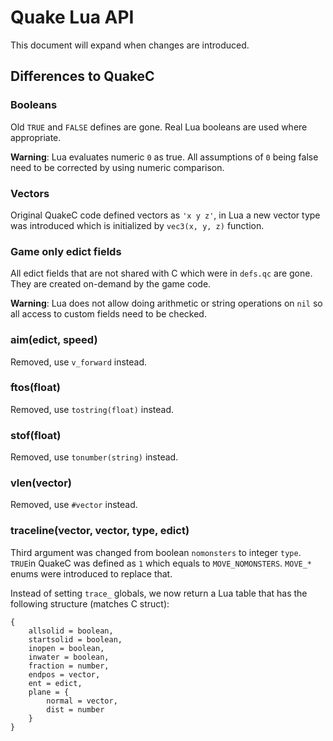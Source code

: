 Quake Lua API
=============
This document will expand when changes are introduced.

Differences to QuakeC
---------------------
### Booleans
Old `TRUE` and `FALSE` defines are gone. Real Lua booleans are used where appropriate.

**Warning**: Lua evaluates numeric `0` as true. All assumptions of `0` being false need to be corrected by using numeric comparison.

### Vectors

Original QuakeC code defined vectors as `'x y z'`, in Lua a new vector type was introduced which is initialized by `vec3(x, y, z)` function.

### Game only edict fields
All edict fields that are not shared with C which were in `defs.qc` are gone. They are created on-demand by the game code.

**Warning**: Lua does not allow doing arithmetic or string operations on `nil` so all access to custom fields need to be checked.

### aim(edict, speed)
Removed, use `v_forward` instead.

### ftos(float)
Removed, use `tostring(float)` instead.

### stof(float)
Removed, use `tonumber(string)` instead.

### vlen(vector)
Removed, use `#vector` instead.

### traceline(vector, vector, type, edict)
Third argument was changed from boolean `nomonsters` to integer `type`. `TRUE`in QuakeC was defined as `1` which equals to `MOVE_NOMONSTERS`. `MOVE_*` enums were introduced to replace that.

Instead of setting `trace_` globals, we now return a Lua table that has the following structure (matches C struct):
```
{
    allsolid = boolean,
    startsolid = boolean,
    inopen = boolean,
    inwater = boolean,
    fraction = number,
    endpos = vector,
    ent = edict,
    plane = {
        normal = vector,
        dist = number
    }
}
```
